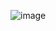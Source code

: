 ![image](https://user-images.githubusercontent.com/97507160/160907643-73839f67-7475-47d7-9dc1-91e5a117f439.png)
